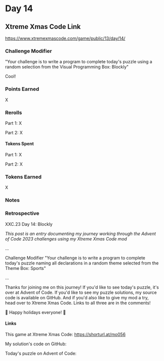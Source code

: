 # Day 14

## Xtreme Xmas Code Link

https://www.xtremexmascode.com/game/public/13/day/14/

### Challenge Modifier

"Your challenge is to write a program to complete today's puzzle using a random selection from the Visual Programming Box: Blockly"

Cool!

### Points Earned

X

### Rerolls

Part 1: X

Part 2: X

#### Tokens Spent

Part 1: X

Part 2: X

### Tokens Earned

X

### Notes

### Retrospective

XXC.23 Day 14: Blockly

_This post is an entry documenting my journey working through the Advent of Code 2023 challenges using my Xtreme Xmas Code mod_

...

Challenge Modifier "Your challenge is to write a program to complete today's puzzle naming all declarations in a random theme selected from the Theme Box: Sports"

...

Thanks for joining me on this journey! If you'd like to see today's puzzle, it's over at Advent of Code. If you'd like to see my puzzle solutions, my source code is available on GitHub. And if you'd also like to give my mod a try, head over to Xtreme Xmas Code. Links to all three are in the comments!

🎄 Happy holidays everyone! 🎄

#### Links

This game at Xtreme Xmas Code: https://shorturl.at/mo056

My solution's code on GitHub:

Today's puzzle on Advent of Code:
